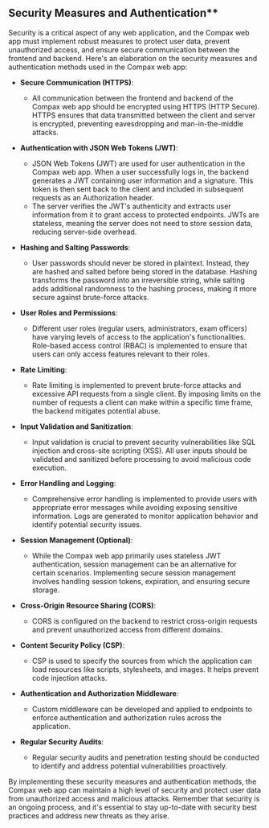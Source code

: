## Security Measures and Authentication**

Security is a critical aspect of any web application, and the Compax web app must implement robust measures to protect user data, prevent unauthorized access, and ensure secure communication between the frontend and backend. Here's an elaboration on the security measures and authentication methods used in the Compax web app:

- **Secure Communication (HTTPS)**:

   - All communication between the frontend and backend of the Compax web app should be encrypted using HTTPS (HTTP Secure). HTTPS ensures that data transmitted between the client and server is encrypted, preventing eavesdropping and man-in-the-middle attacks.


- **Authentication with JSON Web Tokens (JWT)**:

   - JSON Web Tokens (JWT) are used for user authentication in the Compax web app. When a user successfully logs in, the backend generates a JWT containing user information and a signature. This token is then sent back to the client and included in subsequent requests as an Authorization header.
   - The server verifies the JWT's authenticity and extracts user information from it to grant access to protected endpoints. JWTs are stateless, meaning the server does not need to store session data, reducing server-side overhead.

- **Hashing and Salting Passwords**:

   - User passwords should never be stored in plaintext. Instead, they are hashed and salted before being stored in the database. Hashing transforms the password into an irreversible string, while salting adds additional randomness to the hashing process, making it more secure against brute-force attacks.

- **User Roles and Permissions**:

   - Different user roles (regular users, administrators, exam officers) have varying levels of access to the application's functionalities. Role-based access control (RBAC) is implemented to ensure that users can only access features relevant to their roles.

- **Rate Limiting**:

   - Rate limiting is implemented to prevent brute-force attacks and excessive API requests from a single client. By imposing limits on the number of requests a client can make within a specific time frame, the backend mitigates potential abuse.

- **Input Validation and Sanitization**:

   - Input validation is crucial to prevent security vulnerabilities like SQL injection and cross-site scripting (XSS). All user inputs should be validated and sanitized before processing to avoid malicious code execution.

- **Error Handling and Logging**:

   - Comprehensive error handling is implemented to provide users with appropriate error messages while avoiding exposing sensitive information. Logs are generated to monitor application behavior and identify potential security issues.

- **Session Management (Optional)**:

   - While the Compax web app primarily uses stateless JWT authentication, session management can be an alternative for certain scenarios. Implementing secure session management involves handling session tokens, expiration, and ensuring secure storage.

- **Cross-Origin Resource Sharing (CORS)**:

   - CORS is configured on the backend to restrict cross-origin requests and prevent unauthorized access from different domains.

- **Content Security Policy (CSP)**:

    - CSP is used to specify the sources from which the application can load resources like scripts, stylesheets, and images. It helps prevent code injection attacks.

- **Authentication and Authorization Middleware**:

    - Custom middleware can be developed and applied to endpoints to enforce authentication and authorization rules across the application.

- **Regular Security Audits**:

    - Regular security audits and penetration testing should be conducted to identify and address potential vulnerabilities proactively.

By implementing these security measures and authentication methods, the Compax web app can maintain a high level of security and protect user data from unauthorized access and malicious attacks. Remember that security is an ongoing process, and it's essential to stay up-to-date with security best practices and address new threats as they arise.